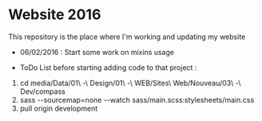 # Website 2016

This repository is the place where I'm working and updating my website

* 06/02/2016 : Start some work on mixins usage

* ToDo List before starting adding code to that project :

1. cd media/Data/01\ -\ Design/01\ -\ WEB/Sites\ Web/Nouveau/03\ -\ Dev/compass
2. sass --sourcemap=none --watch sass/main.scss:stylesheets/main.css
3. pull origin development
